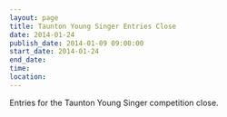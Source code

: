 ```yaml
---
layout: page
title: Taunton Young Singer Entries Close
date: 2014-01-24
publish_date: 2014-01-09 09:00:00
start_date: 2014-01-24
end_date: 
time: 
location: 
---
```

Entries for the Taunton Young Singer competition close.
